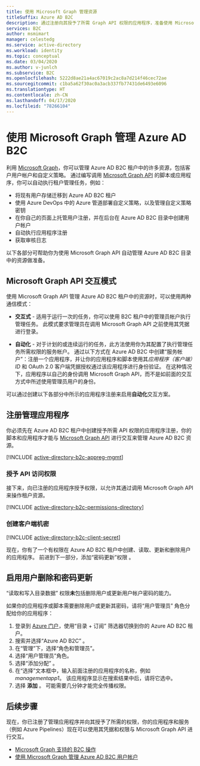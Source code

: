 ```yaml
---
title: 使用 Microsoft Graph 管理资源
titleSuffix: Azure AD B2C
description: 通过注册向其授予了所需 Graph API 权限的应用程序，准备使用 Microsoft Graph 管理 Azure AD B2C 资源。
services: B2C
author: msmimart
manager: celestedg
ms.service: active-directory
ms.workload: identity
ms.topic: conceptual
ms.date: 03/04/2020
ms.author: v-junlch
ms.subservice: B2C
ms.openlocfilehash: 5222d8ae21a4ac67019c2ac8a7d214f46cec72ae
ms.sourcegitcommit: c1ba5a62f30ac0a3acb337fb77431de6493e6096
ms.translationtype: HT
ms.contentlocale: zh-CN
ms.lasthandoff: 04/17/2020
ms.locfileid: "78266104"
---
```

# <a name="manage-azure-ad-b2c-with-microsoft-graph"></a>使用 Microsoft Graph 管理 Azure AD B2C

利用 [Microsoft Graph][ms-graph]，你可以管理 Azure AD B2C 租户中的许多资源，包括客户用户帐户和自定义策略。 通过编写调用 [Microsoft Graph API][ms-graph-api] 的脚本或应用程序，你可以自动执行租户管理任务，例如：

* 将现有用户存储迁移到 Azure AD B2C 租户
* 使用 Azure DevOps 中的 Azure 管道部署自定义策略，以及管理自定义策略密钥
* 在你自己的页面上托管用户注册，并在后台在 Azure AD B2C 目录中创建用户帐户
* 自动执行应用程序注册
* 获取审核日志

以下各部分可帮助你为使用 Microsoft Graph API 自动管理 Azure AD B2C 目录中的资源做准备。

## <a name="microsoft-graph-api-interaction-modes"></a>Microsoft Graph API 交互模式

使用 Microsoft Graph API 管理 Azure AD B2C 租户中的资源时，可以使用两种通信模式：

* **交互式** - 适用于运行一次的任务，你可以使用 B2C 租户中的管理员帐户执行管理任务。 此模式要求管理员在调用 Microsoft Graph API 之前使用其凭据进行登录。

* **自动化** - 对于计划的或连续运行的任务，此方法使用你为其配置了执行管理任务所需权限的服务帐户。 通过以下方式在 Azure AD B2C 中创建“服务帐户”：注册一个应用程序，并让你的应用程序和脚本使用其*应用程序（客户端）ID* 和 OAuth 2.0 客户端凭据授权通过该应用程序进行身份验证。 在这种情况下，应用程序以自己的身份调用 Microsoft Graph API，而不是如前面的交互方式中所述使用管理员用户的身份。

可以通过创建以下各部分中所示的应用程序注册来启用**自动化**交互方案。

## <a name="register-management-application"></a>注册管理应用程序

你必须先在 Azure AD B2C 租户中创建授予所需 API 权限的应用程序注册，你的脚本和应用程序才能与 [Microsoft Graph API][ms-graph-api] 进行交互来管理 Azure AD B2C 资源。

[!INCLUDE [active-directory-b2c-appreg-mgmt](../../includes/active-directory-b2c-appreg-mgmt.md)]

### <a name="grant-api-access"></a>授予 API 访问权限

接下来，向已注册的应用程序授予权限，以允许其通过调用 Microsoft Graph API 来操作租户资源。

[!INCLUDE [active-directory-b2c-permissions-directory](../../includes/active-directory-b2c-permissions-directory.md)]

### <a name="create-client-secret"></a>创建客户端机密

[!INCLUDE [active-directory-b2c-client-secret](../../includes/active-directory-b2c-client-secret.md)]

现在，你有了一个有权限在 Azure AD B2C 租户中创建、读取、更新和删除用户的应用程序。     前进到下一部分，添加“密码更新”权限  。

## <a name="enable-user-delete-and-password-update"></a>启用用户删除和密码更新

“读取和写入目录数据”  权限**未**包括删除用户或更新用户帐户密码的能力。

如果你的应用程序或脚本需要删除用户或更新其密码，请将“用户管理员”  角色分配给你的应用程序：

1. 登录到 [Azure 门户](https://portal.azure.cn)，使用“目录 + 订阅”  筛选器切换到你的 Azure AD B2C 租户。
1. 搜索并选择“Azure AD B2C”  。
1. 在“管理”下，选择“角色和管理员”。  
1. 选择“用户管理员”角色。 
1. 选择“添加分配”  。
1. 在“选择”文本框中，输入前面注册的应用程序的名称，例如 *managementapp1*。 该应用程序显示在搜索结果中后，请将它选中。
1. 选择 **添加** 。 可能需要几分钟才能完全传播权限。

## <a name="next-steps"></a>后续步骤

现在，你已注册了管理应用程序并向其授予了所需的权限，你的应用程序和服务（例如 Azure Pipelines）现在可以使用其凭据和权限与 Microsoft Graph API 进行交互。

* [Microsoft Graph 支持的 B2C 操作](microsoft-graph-operations.md)
* [使用 Microsoft Graph 管理 Azure AD B2C 用户帐户](manage-user-accounts-graph-api.md)

<!-- LINKS -->
[ms-graph]: https://docs.microsoft.com/graph/
[ms-graph-api]: https://docs.microsoft.com/graph/api/overview

